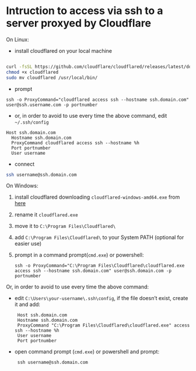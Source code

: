 # Intruction to access via ssh to a server proxyed by Cloudflare

On Linux:

* install cloudflared on your local machine

``` bash

curl -fsSL https://github.com/cloudflare/cloudflared/releases/latest/download/cloudflared-linux-amd64 -o cloudflared
chmod +x cloudflared
sudo mv cloudflared /usr/local/bin/

```

* prompt
  
```
ssh -o ProxyCommand="cloudflared access ssh --hostname ssh.domain.com" user@ssh.username.com -p portnumber
```
  
* or, in order to avoid to use every time the above command, edit ```~/.ssh/config```

```
Host ssh.domain.com
  Hostname ssh.domain.com
  ProxyCommand cloudflared access ssh --hostname %h
  Port portnumber
  User username

```

* connect 

``` bash
ssh username@ssh.domain.com
```

On Windows:

1. install cloudflared downloading ``` cloudflared-windows-amd64.exe ``` from [here](https://github.com/cloudflare/cloudflared/releases/latest)
2. rename it ``` cloudflared.exe ```
3. move it to ``` C:\Program Files\Cloudflared\ ```
4. add ``` C:\Program Files\Cloudflared\ ``` to your System PATH (optional for easier use)
5. prompt in a command prompt(```cmd.exe```) or powershell:
   
   ```
   ssh -o ProxyCommand="C:\Program Files\Cloudflared\cloudflared.exe access ssh --hostname ssh.domain.com" user@ssh.domain.com -p portnumber
   ```
Or, in order to avoid to use every time the above command:
   
* edit ``` C:\Users\your-username\.ssh\config ```, if the file doesn’t exist, create it and add:
   
   ```
    Host ssh.domain.com
    Hostname ssh.domain.com
    ProxyCommand "C:\Program Files\Cloudflared\cloudflared.exe" access ssh --hostname %h
    User username
    Port portnumber 

   ```
* open command prompt (```cmd.exe```) or powershell and prompt:

   ```
    ssh username@ssh.domain.com
   
   ```


